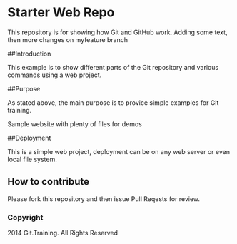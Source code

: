 # Starter Web Repo

This repository is for showing how Git and GitHub work. Adding some text, then more changes on myfeature branch

##Introduction

This example is to show different parts of the Git repository and various commands using a web project.

##Purpose

As stated above, the main purpose is to provice simple examples for Git training.

Sample website with plenty of files for demos

##Deployment

This is a simple web project, deployment can be on any web server or even local file system.

## How to contribute

Please fork this repository and then issue Pull Reqests for review.

### Copyright

2014 Git.Training. All Rights Reserved